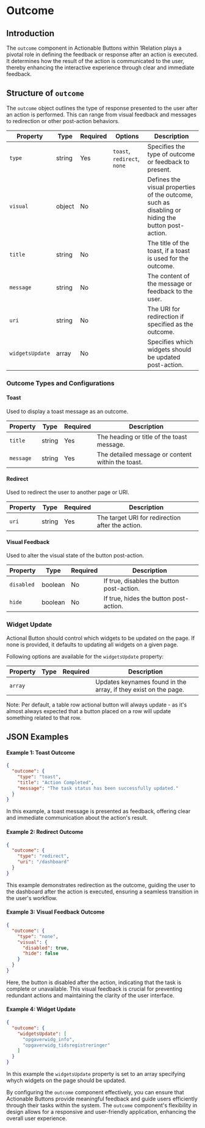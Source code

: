 # Outcome

## Introduction

The `outcome` component in Actionable Buttons within 1Relation plays a pivotal role in defining the feedback or response after an action is executed. It determines how the result of the action is communicated to the user, thereby enhancing the interactive experience through clear and immediate feedback.

## Structure of `outcome`

The `outcome` object outlines the type of response presented to the user after an action is performed. This can range from visual feedback and messages to redirection or other post-action behaviors.

| Property    | Type    | Required | Options               | Description |
|-------------|---------|----------|-----------------------|-------------|
| `type`      | string  | Yes      | `toast`, `redirect`, `none` | Specifies the type of outcome or feedback to present. |
| `visual`    | object  | No       |                       | Defines the visual properties of the outcome, such as disabling or hiding the button post-action. |
| `title`     | string  | No       |                       | The title of the toast, if a toast is used for the outcome. |
| `message`   | string  | No       |                       | The content of the message or feedback to the user. |
| `uri`       | string  | No       |                       | The URI for redirection if specified as the outcome. |
| `widgetsUpdate` | array | No    |                       | Specifies which widgets should be updated post-action. |


### Outcome Types and Configurations

#### Toast
Used to display a toast message as an outcome.

| Property | Type   | Required | Description |
|----------|--------|----------|-------------|
| `title`  | string | Yes       | The heading or title of the toast message. |
| `message`| string | Yes       | The detailed message or content within the toast. |

#### Redirect
Used to redirect the user to another page or URI.

| Property | Type   | Required | Description |
|----------|--------|----------|-------------|
| `uri`    | string | Yes      | The target URI for redirection after the action. |

#### Visual Feedback
Used to alter the visual state of the button post-action.

| Property    | Type    | Required | Description |
|-------------|---------|----------|-------------|
| `disabled`  | boolean | No       | If true, disables the button post-action. |
| `hide`      | boolean | No       | If true, hides the button post-action. |

### Widget Update

Actional Button should control which widgets to be updated on the page. If none is provided, it defaults to updating all widgets on a given page.

Following options are available for the `widgetsUpdate` property:

| Property    | Type  | Required | Description                                                             |
|-------------|-------|----------|-------------------------------------------------------------------------|
| `array`     |       |          | Updates keynames found in the array, if they exist on the page.         |

Note: Per default, a table row actional button will always update - as it's almost always expected that a button placed on a row will update something related to that row.

## JSON Examples

#### Example 1: Toast Outcome
```json
{
  "outcome": {
    "type": "toast",
    "title": "Action Completed",
    "message": "The task status has been successfully updated."
  }
}
```

In this example, a toast message is presented as feedback, offering clear and immediate communication about the action's result.

#### Example 2: Redirect Outcome
```json
{
  "outcome": {
    "type": "redirect",
    "uri": "/dashboard"
  }
}
```

This example demonstrates redirection as the outcome, guiding the user to the dashboard after the action is executed, ensuring a seamless transition in the user's workflow.

#### Example 3: Visual Feedback Outcome
```json
{
  "outcome": {
    "type": "none",
    "visual": {
      "disabled": true,
      "hide": false
    }
  }
}
```

Here, the button is disabled after the action, indicating that the task is complete or unavailable. This visual feedback is crucial for preventing redundant actions and maintaining the clarity of the user interface.

#### Example 4: Widget Update

```json
{
  "outcome": {
    "widgetsUpdate": [
      "opgaverwidg_info",
      "opgaverwidg_tidsregistreringer"
    ]
  }
}
```

In this example the `widgetsUpdate` property is set to an array specifying whych widgets on the page should be updated.

By configuring the `outcome` component effectively, you can ensure that Actionable Buttons provide meaningful feedback and guide users efficiently through their tasks within the system. The `outcome` component's flexibility in design allows for a responsive and user-friendly application, enhancing the overall user experience.

